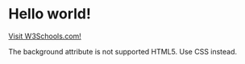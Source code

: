 <!DOCTYPE html>
<html>
<body background="w3s.png">

<h1>Hello world!</h1>
<p><a href="http://www.w3schools.com">Visit W3Schools.com!</a></p>
<p>The background attribute is not supported HTML5. Use CSS instead.</p>

</body>
</html>
